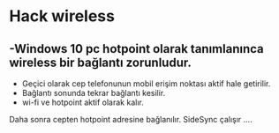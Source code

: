 # Hack wireless

## -Windows 10 pc hotpoint olarak tanımlanınca wireless bir bağlantı zorunludur.

- Geçici olarak cep telefonunun mobil erişim noktası aktif hale getirilir.  
- Bağlantı sonunda tekrar bağlantı kesilir.  
- wi-fi ve hotpoint aktif olarak kalır.  

Daha sonra cepten hotpoint adresine bağlanılır.
SideSync çalışır ....
